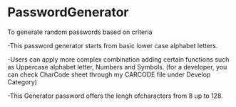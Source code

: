 # PasswordGenerator
 To generate random passwords based on criteria

-This password generator starts from basic lower case alphabet letters.

-Users can apply more complex combination adding certain functions such as Uppercase alphabet letter, Numbers and Symbols.
(for a developer, you can check CharCode sheet through my CARCODE file under Develop Category)

-This Generator password offers the lengh ofcharacters from 8 up to 128.
